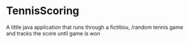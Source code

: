 # TennisScoring
A little java application that runs through a fictitiou, /random tennis game and tracks the score until game is won
